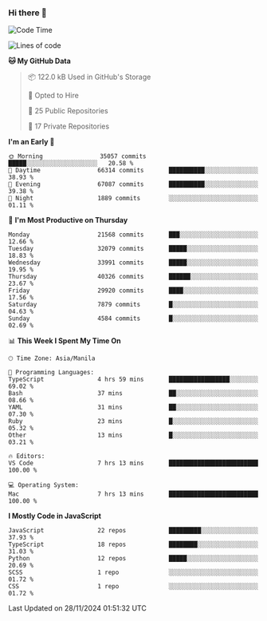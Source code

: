 ### Hi there 👋

<!--START_SECTION:waka-->
![Code Time](http://img.shields.io/badge/Code%20Time-1%2C278%20hrs%205%20mins-blue)

![Lines of code](https://img.shields.io/badge/From%20Hello%20World%20I%27ve%20Written-67.4%20million%20lines%20of%20code-blue)

**🐱 My GitHub Data** 

> 📦 122.0 kB Used in GitHub's Storage 
 > 
> 💼 Opted to Hire
 > 
> 📜 25 Public Repositories 
 > 
> 🔑 17 Private Repositories 
 > 
**I'm an Early 🐤** 

```text
🌞 Morning                35057 commits       █████░░░░░░░░░░░░░░░░░░░░   20.58 % 
🌆 Daytime                66314 commits       ██████████░░░░░░░░░░░░░░░   38.93 % 
🌃 Evening                67087 commits       ██████████░░░░░░░░░░░░░░░   39.38 % 
🌙 Night                  1889 commits        ░░░░░░░░░░░░░░░░░░░░░░░░░   01.11 % 
```
📅 **I'm Most Productive on Thursday** 

```text
Monday                   21568 commits       ███░░░░░░░░░░░░░░░░░░░░░░   12.66 % 
Tuesday                  32079 commits       █████░░░░░░░░░░░░░░░░░░░░   18.83 % 
Wednesday                33991 commits       █████░░░░░░░░░░░░░░░░░░░░   19.95 % 
Thursday                 40326 commits       ██████░░░░░░░░░░░░░░░░░░░   23.67 % 
Friday                   29920 commits       ████░░░░░░░░░░░░░░░░░░░░░   17.56 % 
Saturday                 7879 commits        █░░░░░░░░░░░░░░░░░░░░░░░░   04.63 % 
Sunday                   4584 commits        █░░░░░░░░░░░░░░░░░░░░░░░░   02.69 % 
```


📊 **This Week I Spent My Time On** 

```text
🕑︎ Time Zone: Asia/Manila

💬 Programming Languages: 
TypeScript               4 hrs 59 mins       █████████████████░░░░░░░░   69.02 % 
Bash                     37 mins             ██░░░░░░░░░░░░░░░░░░░░░░░   08.66 % 
YAML                     31 mins             ██░░░░░░░░░░░░░░░░░░░░░░░   07.30 % 
Ruby                     23 mins             █░░░░░░░░░░░░░░░░░░░░░░░░   05.32 % 
Other                    13 mins             █░░░░░░░░░░░░░░░░░░░░░░░░   03.21 % 

🔥 Editors: 
VS Code                  7 hrs 13 mins       █████████████████████████   100.00 % 

💻 Operating System: 
Mac                      7 hrs 13 mins       █████████████████████████   100.00 % 
```

**I Mostly Code in JavaScript** 

```text
JavaScript               22 repos            █████████░░░░░░░░░░░░░░░░   37.93 % 
TypeScript               18 repos            ████████░░░░░░░░░░░░░░░░░   31.03 % 
Python                   12 repos            █████░░░░░░░░░░░░░░░░░░░░   20.69 % 
SCSS                     1 repo              ░░░░░░░░░░░░░░░░░░░░░░░░░   01.72 % 
CSS                      1 repo              ░░░░░░░░░░░░░░░░░░░░░░░░░   01.72 % 
```




 Last Updated on 28/11/2024 01:51:32 UTC
<!--END_SECTION:waka-->

